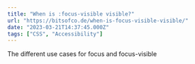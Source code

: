 ```yaml
---
title: "When is :focus-visible visible?"
url: "https://bitsofco.de/when-is-focus-visible-visible/"
date: "2023-03-21T14:37:45.000Z"
tags: ["CSS", "Accessibility"]
---
```


The different use cases for focus and focus-visible
